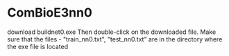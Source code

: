 # ComBioE3nn0
download buildnet0.exe 
Then double-click on the downloaded file.
Make sure that the files - "train_nn0.txt", "test_nn0.txt" are in the directory where the exe file is located
 
 
